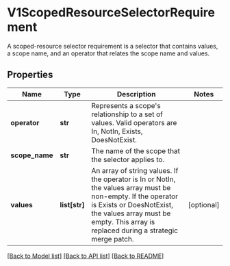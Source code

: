 # V1ScopedResourceSelectorRequirement

A scoped-resource selector requirement is a selector that contains values, a scope name, and an operator that relates the scope name and values.
## Properties
Name | Type | Description | Notes
------------ | ------------- | ------------- | -------------
**operator** | **str** | Represents a scope&#39;s relationship to a set of values. Valid operators are In, NotIn, Exists, DoesNotExist. | 
**scope_name** | **str** | The name of the scope that the selector applies to. | 
**values** | **list[str]** | An array of string values. If the operator is In or NotIn, the values array must be non-empty. If the operator is Exists or DoesNotExist, the values array must be empty. This array is replaced during a strategic merge patch. | [optional] 

[[Back to Model list]](../README.md#documentation-for-models) [[Back to API list]](../README.md#documentation-for-api-endpoints) [[Back to README]](../README.md)


